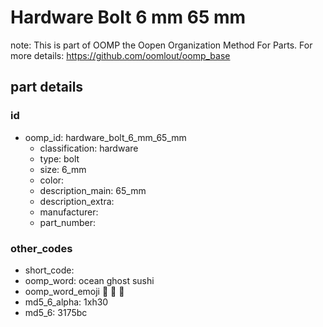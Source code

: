 # Hardware Bolt 6 mm 65 mm  

note: This is part of OOMP the Oopen Organization Method For Parts. For more details: https://github.com/oomlout/oomp_base

##  part details





### id
* oomp_id: hardware_bolt_6_mm_65_mm
  * classification: hardware
  * type: bolt
  * size: 6_mm
  * color: 
  * description_main: 65_mm
  * description_extra: 
  * manufacturer: 
  * part_number: 

### other_codes
* short_code: 
* oomp_word: ocean ghost sushi
* oomp_word_emoji :ocean: :ghost: :sushi:
* md5_6_alpha: 1xh30
* md5_6: 3175bc